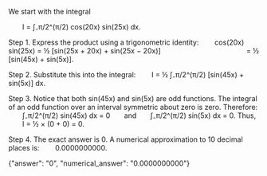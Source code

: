 We start with the integral

  I = ∫₋π/2^(π/2) cos(20x) sin(25x) dx.

Step 1. Express the product using a trigonometric identity:
  cos(20x) sin(25x) = ½ [sin(25x + 20x) + sin(25x − 20x)]
            = ½ [sin(45x) + sin(5x)].

Step 2. Substitute this into the integral:
  I = ½ ∫₋π/2^(π/2) [sin(45x) + sin(5x)] dx.

Step 3. Notice that both sin(45x) and sin(5x) are odd functions. The integral of an odd function over an interval symmetric about zero is zero. Therefore:
  ∫₋π/2^(π/2) sin(45x) dx = 0  and  ∫₋π/2^(π/2) sin(5x) dx = 0.
Thus,
  I = ½ × (0 + 0) = 0.

Step 4. The exact answer is 0. A numerical approximation to 10 decimal places is:
  0.0000000000.

{"answer": "0", "numerical_answer": "0.0000000000"}
